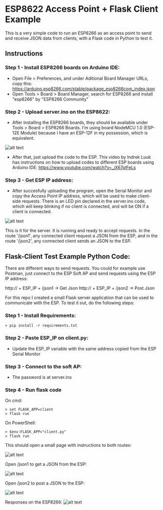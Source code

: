 # ESP8622 Access Point + Flask Client Example
This is a very simple code to run an ESP8266 as an access point to send and receive JSON data from clients, with a Flask code in Python to test it.

## Instructions

### Step 1 - Install ESP8266 boards on Arduino IDE:
- Open File > Preferences, and under Aditional Board Manager URLs, copy this: https://arduino.esp8266.com/stable/package_esp8266com_index.json
- Open Tools > Board > Board Manager, search for ESP8266 and install "esp8266" by "ESP8266 Community"

### Step 2 - Upload server.ino on the ESP8622:
- After installing the ESP8266 boards, they should be available under Tools > Board > ESP8266 Boards. I'm using board NodeMCU 1.0 (ESP-12E Module) because 
I have an ESP-12F in my possession, which is equivalent.

![alt text](https://github.com/andrevargas22/ESP8266_Access_Point/blob/main/images/img1.png)

- After that, just upload the code to the ESP. This video by Indrek Luuk has instructions on how to upload codes to different ESP boards using Arduino IDE: https://www.youtube.com/watch?v=_iX67plFeLs

### Step 3 - Get ESP IP address:
- After succesfully uploading the program, open the Serial Monitor and copy the Access Point IP address, which will be used to make client-side requests. There is an LED pin
declared in the server.ino code, which will keep blinking if no client is connected, and will be ON if a client is connected.

![alt text](https://github.com/andrevargas22/ESP8266_Access_Point/blob/main/images/img2.png)

This is it for the server. It is running and ready to accept requests. In the route '/json1', any connected client request a JSON from the ESP, and in the route '/json2', any connected client sends an JSON to the ESP.

## Flask-Client Test Example Python Code:
There are different ways to send requests. You could for example use Postman, just connect to the ESP Soft AP and send requests using the ESP IP address:

http:// + ESP_IP + /json1 -> Get Json
http:// + ESP_IP + /json2 -> Post Json

For this repo I created a small Flask server application that can be used to communicate with the ESP. To test it out, do the following steps:

### Step 1 - Install Requirements:
```
> pip install -r requirements.txt
```

### Step 2 - Paste ESP_IP on client.py:
- Update the ESP_IP variable with the same address copied from the ESP Serial Monitor

### Step 3 - Connect to the soft AP:
- The password is at server.ino

### Step 4 - Run flask code
On cmd:
```
> set FLASK_APP=client
> flask run
```
On PowerShell:
```
> $env:FLASK_APP="client.py"
> flask run
```

This should open a small page with instructions to both routes:

![alt text](https://github.com/andrevargas22/ESP8266_Access_Point/blob/main/images/img3.png)

Open /json1 to get a JSON from the ESP:

![alt text](https://github.com/andrevargas22/ESP8266_Access_Point/blob/main/images/img4.png)

Open /json2 to post a JSON to the ESP:

![alt text](https://github.com/andrevargas22/ESP8266_Access_Point/blob/main/images/img5.png)

Responses on the ESP8266:
![alt text](https://github.com/andrevargas22/ESP8266_Access_Point/blob/main/images/img6.png)





